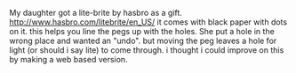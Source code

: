 My daughter got a lite-brite by hasbro as a gift.
http://www.hasbro.com/litebrite/en_US/
it comes with black paper with dots on it.
this helps you line the pegs up with the holes.
She put a hole in the wrong place and wanted an "undo".
but moving the peg leaves a hole for light (or should i say lite) to come through.
i thought i could improve on this by making a web based version.